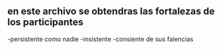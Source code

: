 ## en este archivo se obtendras las fortalezas de los participantes

-persistente como nadie 
-insistente
-consiente de sus falencias
